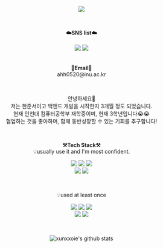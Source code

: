 <p align = "center">
<img src="https://capsule-render.vercel.app/api?type=waving&color=auto&height=300&section=header&text=안녕하세요!!&fontSize=60" />
</p>
<br>
<p align="center">
    <Strong>☁️SNS list☁️</Strong><br><br>
    <a href="https://www.instagram.com/xunssoie_/" target="_blank"><img src="https://img.shields.io/badge/Instagram-E4405F?logo=Instagram&logoColor=white"/></a>
    <a href="https://velog.io/@ahh0520/posts" target="_blank"><img src = "https://img.shields.io/badge/Velog-20C997?logo=velog&logoColor=white"></a>
    <br>
<br><br>
<Strong>📧Email📧</Strong><br>ahh0520@inu.ac.kr<br>
</p>
<br>
<p align="center">
안녕하세요👐<br>
저는 한준서이고 백앤드 개발을 시작한지 3개월 정도 되었습니다.<br>
현재 인천대 컴퓨터공학부 재학중이며, 현재 3학년입니다😭😭 <br> 
협업하는 것을 좋아하며, 함께 동반성장할 수 있는 기회를 추구합니다!<br>
</p>
<br>
<p align="center">
    <Strong>⚒️Tech Stack⚒️</Strong><br>
    💡usually use it and I'm most confident.
</p>
<p align="center" display="inline-block">
    <img src="https://img.shields.io/badge/Java-007396?style=for-the-badge&logo=java&logoColor=white">
    <img src="https://img.shields.io/badge/JavaScript-F7DF1E?style=for-the-badge&logo=javascript&logoColor=black">
    <img src="https://img.shields.io/badge/Spring-6DB33F?style=for-the-badge&logo=spring&logoColor=white"><br>
    <img src="https://img.shields.io/badge/Python-3776AB?style=for-the-badge&logo=Python&logoColor=white">
    <img src="https://img.shields.io/badge/AWS-232F3E?style=for-the-badge&logo=Amazon AWS&logoColor=white">
</p><br>
<p align="center">
    💡used at least once
</p>
<p align="center" display="inline-block">
    <img src="https://img.shields.io/badge/C-A8B9CC?style=for-the-badge&logo=C&logoColor=white">
    <img src="https://img.shields.io/badge/C++-00599C?style=for-the-badge&logo=c%2B%2B&logoColor=white">
    <img src="https://img.shields.io/badge/React-61DAFB?style=for-the-badge&logo=React&logoColor=black"><br>
    <img src="https://img.shields.io/badge/html-E34F26?style=for-the-badge&logo=html5&logoColor=white">
    <img src="https://img.shields.io/badge/css-1572B6?style=for-the-badge&logo=css3&logoColor=white">
</p>
<br>
<div align=center>
    
![xunxxoie's github stats](https://github-readme-stats.vercel.app/api?username=xunxxoie&show_icons=true)
</div>
